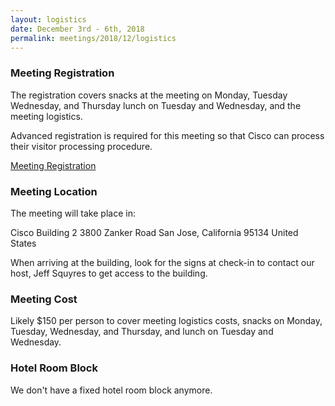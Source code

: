 ```yaml
---
layout: logistics
date: December 3rd - 6th, 2018
permalink: meetings/2018/12/logistics
---
```


### Meeting Registration

The registration covers snacks at the meeting on Monday, Tuesday Wednesday, and Thursday lunch on
Tuesday and Wednesday, and the meeting logistics.

Advanced registration is required for this meeting so that Cisco can process their visitor
processing procedure.

[Meeting Registration](https://www.eventbrite.com/e/mpi-forum-san-jose-tickets-52750170179)

### Meeting Location

The meeting will take place in:

Cisco Building 2
3800 Zanker Road
San Jose, California 95134
United States

When arriving at the building, look for the signs at check-in to contact our host, Jeff Squyres to
get access to the building.

### Meeting Cost

Likely $150 per person to cover meeting logistics costs, snacks on Monday, Tuesday, Wednesday, and
Thursday, and lunch on Tuesday and Wednesday.  

### Hotel Room Block

We don't have a fixed hotel room block anymore.

